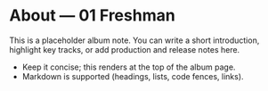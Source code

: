 # About — 01 Freshman

This is a placeholder album note. You can write a short introduction,
highlight key tracks, or add production and release notes here.

- Keep it concise; this renders at the top of the album page.
- Markdown is supported (headings, lists, code fences, links).

